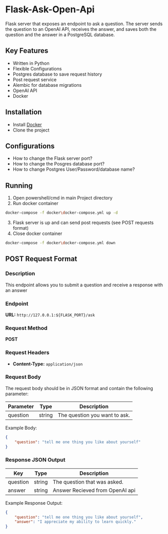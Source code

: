 # Flask-Ask-Open-Api
Flask server that exposes an endpoint to ask a question. The server sends the question to an OpenAI API, receives the answer, and saves both the question and the answer in a PostgreSQL database.

## Key Features
- Written in Python
- Flexible Configurations
- Postgres database to save request history
- Post request service
- Alembic for database migrations
- OpenAI API
- Docker
## Installation
- Install [Docker](https://docs.docker.com/engine/install/)
- Clone the project
## Configurations
- How to change the Flask server port?
- How to change the Posgres database port?
- How to change Postgres User/Password/database name?
## Running
1. Open powershell/cmd in main Project directory
2. Run docker container
```bash
docker-compose -f docker\docker-compose.yml up -d
```
3. Flask server is up and can send post requests (see POST requests format)
4. Close docker container
```bash
docker-compose -f docker\docker-compose.yml down
```
## POST Request Format

### Description
This endpoint allows you to submit a question and receive a response with an answer

### Endpoint
**URL:** `http://127.0.0.1:${FLASK_PORT}/ask`  

### Request Method
**POST**

### Request Headers
- **Content-Type:** `application/json`

### Request Body
The request body should be in JSON format and contain the following parameter:

| Parameter | Type   | Description                          |
|-----------|--------|--------------------------------------|
| question  | string | The question you want to ask.       |

Example Body:
```json
{
    "question": "tell me one thing you like about yourself"
}
```
### Response JSON Output
| Key | Type   | Description                          |
|-----------|--------|--------------------------------------|
| question  | string | The question that was asked.       |
| answer  | string | Answer Recieved from OpenAI api       |

Example Response Output:
```json
{
    "question": "tell me one thing you like about yourself",
    "answer": "I appreciate my ability to learn quickly."
}
```
